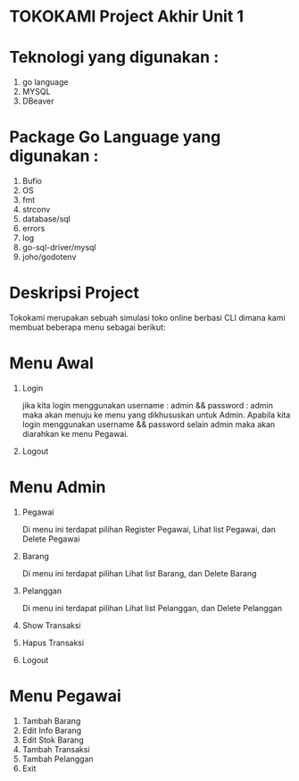 # TOKOKAMI Project Akhir Unit 1

# Teknologi yang digunakan : 
1. go language
2. MYSQL
3. DBeaver

# Package Go Language yang digunakan :
1. Bufio
2. OS
3. fmt
4. strconv
5. database/sql
6. errors
7. log
8. go-sql-driver/mysql
9. joho/godotenv

# Deskripsi Project
Tokokami merupakan sebuah simulasi toko online berbasi CLI dimana kami membuat beberapa menu sebagai berikut:

# Menu Awal
1. Login

    jika kita login menggunakan username : admin && password : admin maka akan menuju
    ke menu yang dikhususkan untuk Admin. Apabila kita login menggunakan username && password selain admin maka akan diarahkan ke menu Pegawai.

0. Logout

# Menu Admin
1. Pegawai

    Di menu ini terdapat pilihan Register Pegawai, Lihat list Pegawai, dan Delete Pegawai

2. Barang

    Di menu ini terdapat pilihan Lihat list Barang, dan Delete Barang

3. Pelanggan

    Di menu ini terdapat pilihan Lihat list Pelanggan, dan Delete Pelanggan

4. Show Transaksi
5. Hapus Transaksi
0. Logout

# Menu Pegawai
1. Tambah Barang
2. Edit Info Barang
3. Edit Stok Barang
4. Tambah Transaksi
5. Tambah Pelanggan
9. Exit

